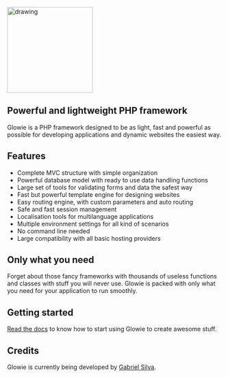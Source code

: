 <img src="https://i.imgur.com/5tsmOE4.png" alt="drawing" width="200"/>

## Powerful and lightweight PHP framework
Glowie is a PHP framework designed to be as light, fast and powerful as possible for developing applications and dynamic websites the easiest way.

## Features
- Complete MVC structure with simple organization
- Powerful database model with ready to use data handling functions
- Large set of tools for validating forms and data the safest way
- Fast but powerful template engine for designing websites
- Easy routing engine, with custom parameters and auto routing
- Safe and fast session management
- Localisation tools for multilanguage applications
- Multiple environment settings for all kind of scenarios
- No command line needed
- Large compatibility with all basic hosting providers

## Only what you need
Forget about those fancy frameworks with thousands of useless functions and classes with stuff you will never use. Glowie is packed with only what you need for your application to run smoothly.

## Getting started
[Read the docs](https://github.com/glowieframework/glowie/wiki) to know how to start using Glowie to create awesome stuff.

## Credits
Glowie is currently being developed by [Gabriel Silva](https://eugabrielsilva.tk).